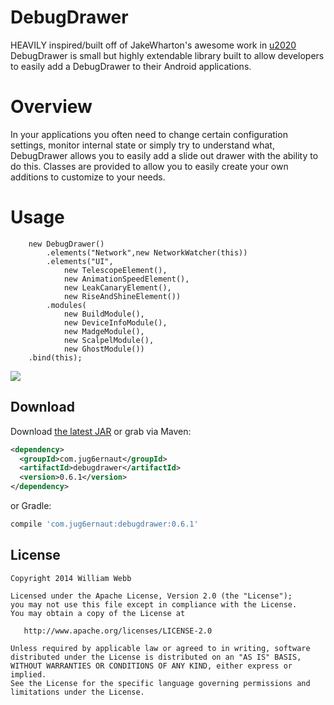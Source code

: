 DebugDrawer
===========

HEAVILY inspired/built off of JakeWharton's awesome work in [u2020](https://github.com/JakeWharton/u2020) DebugDrawer is small but highly extendable library built to allow developers to easily add a DebugDrawer to their Android applications.

Overview
========
In your applications you often need to change certain configuration settings, monitor internal state or simply try to understand what, DebugDrawer allows you to easily add a slide out drawer with the ability to do this. Classes are provided to allow you to easily create your own additions to customize to your needs.
	    
Usage
=====

	    new DebugDrawer()
            .elements("Network",new NetworkWatcher(this))
		    .elements("UI", 
                new TelescopeElement(), 
                new AnimationSpeedElement(), 
                new LeakCanaryElement(),
                new RiseAndShineElement())
		    .modules(
                new BuildModule(), 
                new DeviceInfoModule(), 
                new MadgeModule(), 
                new ScalpelModule(), 
                new GhostModule())
	    .bind(this);

![](vid.gif)

Download
--------

Download [the latest JAR][1] or grab via Maven:

```xml
<dependency>
  <groupId>com.jug6ernaut</groupId>
  <artifactId>debugdrawer</artifactId>
  <version>0.6.1</version>
</dependency>
```
or Gradle:

```groovy
compile 'com.jug6ernaut:debugdrawer:0.6.1'
```


License
-------

    Copyright 2014 William Webb

    Licensed under the Apache License, Version 2.0 (the "License");
    you may not use this file except in compliance with the License.
    You may obtain a copy of the License at

       http://www.apache.org/licenses/LICENSE-2.0

    Unless required by applicable law or agreed to in writing, software
    distributed under the License is distributed on an "AS IS" BASIS,
    WITHOUT WARRANTIES OR CONDITIONS OF ANY KIND, either express or implied.
    See the License for the specific language governing permissions and
    limitations under the License.
    
    
    
[1]: http://repository.sonatype.org/service/local/artifact/maven/redirect?r=central-proxy&g=com.jug6ernaut&a=debugdrawer&v=LATEST
